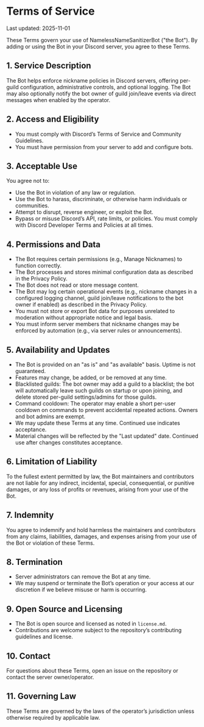 # Terms of Service

Last updated: 2025-11-01

These Terms govern your use of NamelessNameSanitizerBot ("the Bot"). By adding or using the Bot in your Discord server, you agree to these Terms.

## 1. Service Description

The Bot helps enforce nickname policies in Discord servers, offering per-guild configuration, administrative controls, and optional logging.
The Bot may also optionally notify the bot owner of guild join/leave events via direct messages when enabled by the operator.

## 2. Access and Eligibility

- You must comply with Discord’s Terms of Service and Community Guidelines.
- You must have permission from your server to add and configure bots.

## 3. Acceptable Use

You agree not to:

- Use the Bot in violation of any law or regulation.
- Use the Bot to harass, discriminate, or otherwise harm individuals or communities.
- Attempt to disrupt, reverse engineer, or exploit the Bot.
- Bypass or misuse Discord’s API, rate limits, or policies. You must comply with Discord Developer Terms and Policies at all times.

## 4. Permissions and Data

- The Bot requires certain permissions (e.g., Manage Nicknames) to function correctly.
- The Bot processes and stores minimal configuration data as described in the Privacy Policy.
- The Bot does not read or store message content.
- The Bot may log certain operational events (e.g., nickname changes in a configured logging channel, guild join/leave notifications to the bot owner if enabled) as described in the Privacy Policy.
- You must not store or export Bot data for purposes unrelated to moderation without appropriate notice and legal basis.
- You must inform server members that nickname changes may be enforced by automation (e.g., via server rules or announcements).

## 5. Availability and Updates

- The Bot is provided on an "as is" and "as available" basis. Uptime is not guaranteed.
- Features may change, be added, or be removed at any time.
- Blacklisted guilds: The bot owner may add a guild to a blacklist; the bot will automatically leave such guilds on startup or upon joining, and delete stored per-guild settings/admins for those guilds.
- Command cooldown: The operator may enable a short per-user cooldown on commands to prevent accidental repeated actions. Owners and bot admins are exempt.
- We may update these Terms at any time. Continued use indicates acceptance.
- Material changes will be reflected by the "Last updated" date. Continued use after changes constitutes acceptance.

## 6. Limitation of Liability

To the fullest extent permitted by law, the Bot maintainers and contributors are not liable for any indirect, incidental, special, consequential, or punitive damages, or any loss of profits or revenues, arising from your use of the Bot.

## 7. Indemnity

You agree to indemnify and hold harmless the maintainers and contributors from any claims, liabilities, damages, and expenses arising from your use of the Bot or violation of these Terms.

## 8. Termination

- Server administrators can remove the Bot at any time.
- We may suspend or terminate the Bot’s operation or your access at our discretion if we believe misuse or harm is occurring.

## 9. Open Source and Licensing

- The Bot is open source and licensed as noted in `license.md`.
- Contributions are welcome subject to the repository’s contributing guidelines and license.

## 10. Contact

For questions about these Terms, open an issue on the repository or contact the server owner/operator.

## 11. Governing Law

These Terms are governed by the laws of the operator’s jurisdiction unless otherwise required by applicable law.
